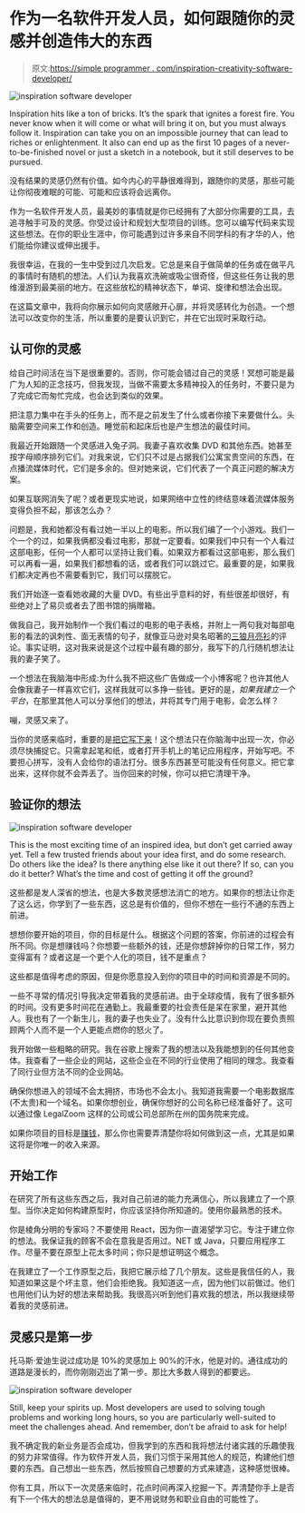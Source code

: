 # 作为一名软件开发人员，如何跟随你的灵感并创造伟大的东西

> 原文:[https://simple programmer . com/inspiration-creativity-software-developer/](https://simpleprogrammer.com/inspiration-creativity-software-developer/)

![inspiration software developer](img/cfdac8b2a55d50d929fc6157d06c946d.png)

Inspiration hits like a ton of bricks. It’s the spark that ignites a forest fire. You never know when it will come or what will bring it on, but you must always follow it. Inspiration can take you on an impossible journey that can lead to riches or enlightenment. It also can end up as the first 10 pages of a never-to-be-finished novel or just a sketch in a notebook, but it still deserves to be pursued.

没有结果的灵感仍然有价值。如今内心的平静很难得到，跟随你的灵感，那些可能让你彻夜难眠的可能、可能和应该将会远离你。

作为一名软件开发人员，最美妙的事情就是你已经拥有了大部分你需要的工具，去追寻触手可及的灵感。你受过设计和规划大型项目的训练。您可以编写代码来实现这些想法。在你的职业生涯中，你可能遇到过许多来自不同学科的有才华的人，他们能给你建议或伸出援手。

我很幸运，在我的一生中受到过几次启发。它总是来自于做简单的任务或在做平凡的事情时有随机的想法。人们认为我喜欢洗碗或吸尘很奇怪，但这些任务让我的思维漫游到最美丽的地方。在这些放松的精神状态下，单词、旋律和想法会出现。

在这篇文章中，我将向你展示如何向灵感敞开心扉，并将灵感转化为创造。一个想法可以改变你的生活，所以重要的是要认识到它，并在它出现时采取行动。

## 认可你的灵感

给自己时间活在当下是很重要的。否则，你可能会错过自己的灵感！冥想可能是最广为人知的正念技巧，但我发现，当做不需要太多精神投入的任务时，不要只是为了完成它而匆忙完成，也会达到类似的效果。

把注意力集中在手头的任务上，而不是之前发生了什么或者你接下来要做什么。头脑需要空间来工作和创造。睡觉前和起床后也是产生想法的最佳时间。

我最近开始跟随一个灵感进入兔子洞。我妻子喜欢收集 DVD 和其他东西。她甚至按字母顺序排列它们。对我来说，它们只不过是占据我们公寓宝贵空间的东西，在点播流媒体时代，它们是多余的。但对她来说，它们代表了一个真正问题的解决方案。

如果互联网消失了呢？或者更现实地说，如果网络中立性的终结意味着流媒体服务变得负担不起，那该怎么办？

问题是，我和她都没有看过她一半以上的电影。所以我们编了一个小游戏。我们一个一个的过，如果我俩都没看过电影，那就一定要看。如果我们中只有一个人看过这部电影，任何一个人都可以坚持让我们看。如果双方都看过这部电影，那么我们可以再看一遍，如果我们都想看的话，或者我们可以跳过它。最重要的是，如果我们都决定再也不需要看到它，我们可以摆脱它。

我们开始逐一查看她收藏的大量 DVD。有些出乎意料的好，有些很差却很好，有些绝对上了易贝或者去了图书馆的捐赠箱。

做我自己，我开始制作一个我们看过的电影的电子表格，并附上一两句我对每部电影的看法的讽刺性、面无表情的句子，就像亚马逊对臭名昭著的[三狼月亮衫](https://www.amazon.com/dp/B000NZW3JS/makithecompsi-20)的评论。事实证明，这对我来说是这个过程中最有趣的部分，我写下的几行随机想法让我的妻子笑了。

一个想法在我脑海中形成:为什么我不把这些广告做成一个小博客呢？也许其他人会像我妻子一样喜欢它们，这样我就可以多挣一些钱。更好的是，*如果我建立一个平台*，在那里其他人可以分享他们的想法，并将其专门用于电影，会怎么样？

嘣，灵感又来了。

当你的灵感来临时，重要的是[把它写下来](https://www.amazon.com/dp/8883701143/makithecompsi-20)！这个想法只在你脑海中出现一次，你必须尽快捕捉它。只需拿起笔和纸，或者打开手机上的笔记应用程序，开始写吧。不要担心拼写，没有人会给你的语法打分。很多东西甚至可能没有任何意义。把它拿出来，这样你就不会弄丢了。当你回来的时候，你可以把它清理干净。

## 验证你的想法

![inspiration software developer](img/67cd3bcea0840a4188b52f98d1af74c9.png)

This is the most exciting time of an inspired idea, but don’t get carried away yet. Tell a few trusted friends about your idea first, and do some research. Do others like the idea? Is there anything else like it out there? If so, can you do it better? What’s the time and cost of getting it off the ground?

这些都是发人深省的想法，也是大多数灵感想法消亡的地方。如果你的想法让你走了这么远，你学到了一些东西，这总是有价值的，但你不想在一些行不通的东西上前进。

想想你要开始的项目，你的目标是什么。根据这个问题的答案，你前进的过程会有所不同。你是想赚钱吗？你想要一些额外的钱，还是你想辞掉你的日常工作，努力变得富有？或者这是一个更个人化的项目，钱不是重点？

这些都是值得考虑的原因，但是你愿意投入到你的项目中的时间和资源是不同的。

一些不寻常的情况引导我决定带着我的灵感前进。由于全球疫情，我有了很多额外的时间。没有更多时间花在通勤上。我最重要的社会责任是呆在家里，避开其他人。我也有了一个新生儿，我的妻子也失业了。没有什么比意识到你现在要负责照顾两个人而不是一个人更能点燃你的怒火了。

我开始做一些粗略的研究。我在谷歌上搜索了我的想法以及我能想到的任何其他变体。我查看了一些企业的网站，这些企业在不同的行业使用了相同的理念。我查看了同行业但方法不同的企业网站。

确保你想进入的领域不会太拥挤，市场也不会太小。我知道我需要一个电影数据库(不太贵)和一个域名。如果你想创业，确保你想好的公司名称已经准备好了。这可以通过像 LegalZoom 这样的公司或公司总部所在州的国务院来完成。

如果你项目的目标是[赚钱](https://simpleprogrammer.com/passive-income-as-a-programmer/)，那么你也需要弄清楚你将如何做到这一点，尤其是如果这将是你唯一的收入来源。

## 开始工作

在研究了所有这些东西之后，我对自己前进的能力充满信心，所以我建立了一个原型。当你决定如何构建原型时，你应该坚持你所知道的。使用你最熟悉的技术。

你是棱角分明的专家吗？不要使用 React，因为你一直渴望学习它。专注于建立你的想法。我保证我的顾客不会在意我是否用过。NET 或 Java，只要应用程序工作。尽量不要在原型上花太多时间；你只是想证明这个概念。

在我建立了一个工作原型之后，我把它展示给了几个朋友。这些是我信任的人，我知道如果这是个坏主意，他们会拒绝我。我知道这一点，因为他们以前做过。他们也用他们认为好的想法来帮助我。我很高兴听到他们喜欢我的想法，所以我继续带着我的灵感前进。

## 灵感只是第一步

托马斯·爱迪生说过成功是 10%的灵感加上 90%的汗水，他是对的。通往成功的道路是漫长的，而你刚刚迈出了第一步。那比大多数人得到的都要远。

![inspiration software developer](img/8904bb82bb5f4bb4e9ea5d9315769bbf.png)

Still, keep your spirits up. Most developers are used to solving tough problems and working long hours, so you are particularly well-suited to meet the challenges ahead. And remember, don’t be afraid to ask for help!

我不确定我的新业务是否会成功，但我学到的东西和我将想法付诸实践的乐趣使我的努力非常值得。作为软件开发人员，我们习惯于采用其他人的规范，构建他们想要的东西。自己想出一些东西，然后按照自己想要的方式来建造，这种感觉很棒。

你有工具，所以下一次灵感来临时，花点时间再深入挖掘一下。弄清楚你手上是否有下一个伟大的想法总是值得的，更不用说财务和职业自由的可能性了。